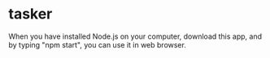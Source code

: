 # tasker

When you have installed Node.js on your computer, download this app, and by typing "npm start", you can use it in web browser.
